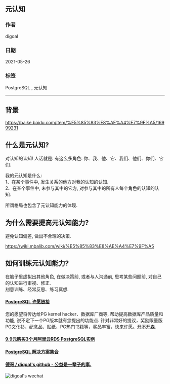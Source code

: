 ## 元认知  
  
### 作者  
digoal  
  
### 日期  
2021-05-26   
  
### 标签  
PostgreSQL , 元认知    
  
----  
  
## 背景  
  
https://baike.baidu.com/item/%E5%85%83%E8%AE%A4%E7%9F%A5/16999231  
  
## 什么是元认知?  
对认知的认知! 人话就是: 有这么多角色: 你、我、他、它、我们、他们、你们、它们.   
  
我的元认知是什么:  
1、在某个事件中, 发生关系的他方对我的认知的认知.  
2、在某个事件中, 未参与其中的它方, 对参与其中的所有人每个角色的认知的认知.  
  
所谓格局也包含了元认知能力的体现.   
  
## 为什么需要提高元认知能力?  
避免认知偏差, 做出不合理的决策.   
  
https://wiki.mbalib.com/wiki/%E5%85%83%E8%AE%A4%E7%9F%A5  
  
## 如何训练元认知能力?  
在脑子里虚拟出其他角色, 在做决策前, 或者与人沟通前, 思考某些问题前, 对自己的认知进行审视、修正.  
刻意训练、经常反思、练习冥想.  
  
  
#### [PostgreSQL 许愿链接](https://github.com/digoal/blog/issues/76 "269ac3d1c492e938c0191101c7238216")
您的愿望将传达给PG kernel hacker、数据库厂商等, 帮助提高数据库产品质量和功能, 说不定下一个PG版本就有您提出的功能点. 针对非常好的提议，奖励限量版PG文化衫、纪念品、贴纸、PG热门书籍等，奖品丰富，快来许愿。[开不开森](https://github.com/digoal/blog/issues/76 "269ac3d1c492e938c0191101c7238216").  
  
  
#### [9.9元购买3个月阿里云RDS PostgreSQL实例](https://www.aliyun.com/database/postgresqlactivity "57258f76c37864c6e6d23383d05714ea")
  
  
#### [PostgreSQL 解决方案集合](https://yq.aliyun.com/topic/118 "40cff096e9ed7122c512b35d8561d9c8")
  
  
#### [德哥 / digoal's github - 公益是一辈子的事.](https://github.com/digoal/blog/blob/master/README.md "22709685feb7cab07d30f30387f0a9ae")
  
  
![digoal's wechat](../pic/digoal_weixin.jpg "f7ad92eeba24523fd47a6e1a0e691b59")
  
